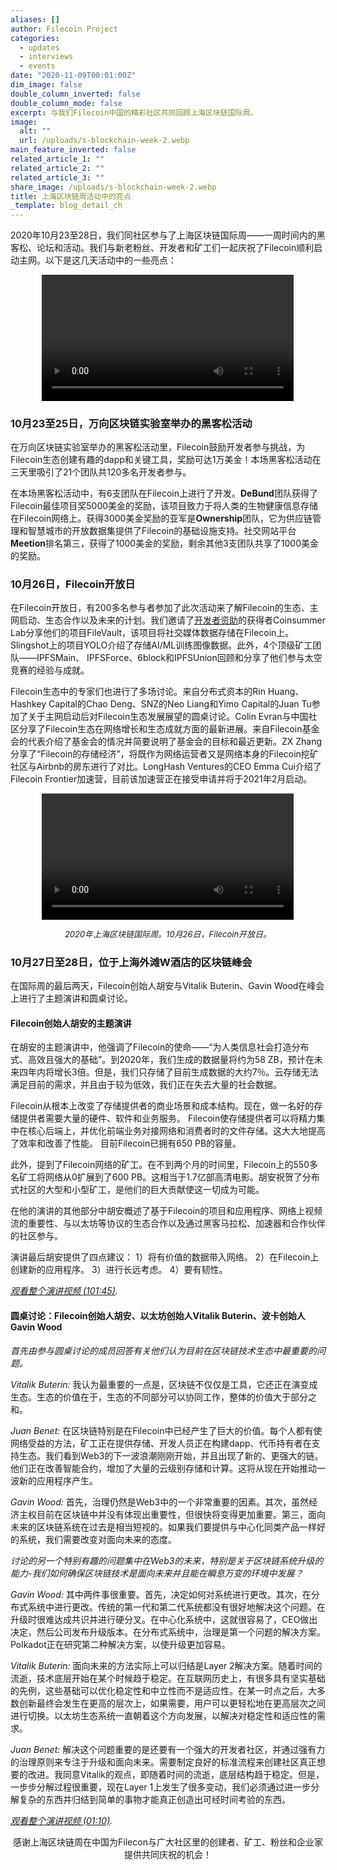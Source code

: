 ```yaml
---
aliases: []
author: Filecoin Project
categories:
  - updates
  - interviews
  - events
date: "2020-11-09T00:01:00Z"
dim_image: false
double_column_inverted: false
double_column_mode: false
excerpt: 与我们Filecoin中国的精彩社区共同回顾上海区块链国际周。
image:
  alt: ""
  url: /uploads/s-blockchain-week-2.webp
main_feature_inverted: false
related_article_1: ""
related_article_2: ""
related_article_3: ""
share_image: /uploads/s-blockchain-week-2.webp
title: 上海区块链周活动中的亮点
_template: blog_detail_ch
---
```


2020年10月23至28日，我们同社区参与了上海区块链国际周——一周时间内的黑客松、论坛和活动。我们与新老粉丝、开发者和矿工们一起庆祝了Filecoin顺利启动主网。以下是这几天活动中的一些亮点：

<video width="80%" style="margin-left:10%" controls>
<source src="/vintage/videos/blockchainweek.mp4" type="video/mp4">
您的浏览器不支持播放此版本的视频。
</video>

### 10月23至25日，万向区块链实验室举办的黑客松活动

在万向区块链实验室举办的黑客松活动里，Filecoin鼓励开发者参与挑战，为Filecoin生态创建有趣的dapp和关键工具，奖励可达1万美金！本场黑客松活动在三天里吸引了21个团队共120多名开发者参与。

在本场黑客松活动中，有6支团队在Filecoin上进行了开发。**DeBund**团队获得了Filecoin最佳项目奖5000美金的奖励，该项目致力于将人类的生物健康信息存储在Filecoin网络上。获得3000美金奖励的亚军是**Ownership**团队，它为供应链管理和智慧城市的开放数据集提供了Filecoin的基础设施支持。社交网站平台**Meetion**排名第三，获得了1000美金的奖励，剩余其他3支团队共享了1000美金的奖励。

### 10月26日，Filecoin开放日

在Filecoin开放日，有200多名参与者参加了此次活动来了解Filecoin的生态、主网启动、生态合作以及未来的计划。我们邀请了[开发者资助](https://github.com/filecoin-project/devgrants)的获得者Coinsummer Lab分享他们的项目FileVault，该项目将社交媒体数据存储在Filecoin上。Slingshot上的项目YOLO介绍了存储AI/ML训练图像数据。此外，4个顶级矿工团队——IPFSMain、 IPFSForce、6block和IPFSUnion回顾和分享了他们参与太空竞赛的经验与成就。

Filecoin生态中的专家们也进行了多场讨论。来自分布式资本的Rin Huang、Hashkey Capital的Chao Deng、SNZ的Neo Liang和Yimo Capital的Juan Tu参加了关于主网启动后对Filecoin生态发展展望的圆桌讨论。Colin Evran与中国社区分享了Filecoin生态在网络增长和生态成就方面的最新进展。来自Filecoin基金会的代表介绍了基金会的情况并简要说明了基金会的目标和最近更新。ZX Zhang分享了“Filecoin的存储经济”，将既作为网络运营者又是网络本身的Filecoin挖矿社区与Airbnb的房东进行了对比。LongHash Ventures的CEO Emma Cui介绍了Filecoin Frontier加速营，目前该加速营正在接受申请并将于2021年2月启动。

<video width="80%" style="margin-left:10%" controls>
<source src="/vintage/videos/blockchainweek-open.mp4" type="video/mp4">
您的浏览器不支持播放此版本的视频。
</video>
<p style="font-size:small;font-style:italic;text-align:center">2020年上海区块链国际周。10月26日，Filecoin开放日。</p>

### 10月27日至28日，位于上海外滩W酒店的区块链峰会

在国际周的最后两天，Filecoin创始人胡安与Vitalik Buterin、Gavin Wood在峰会上进行了主题演讲和圆桌讨论。

#### Filecoin创始人胡安的主题演讲

在胡安的主题演讲中，他强调了Filecoin的使命——“为人类信息社会打造分布式、高效且强大的基础”。到2020年，我们生成的数据量将约为58 ZB，预计在未来四年内将增长3倍。但是，我们只存储了目前生成数据的大约7％。云存储无法满足目前的需求，并且由于较为低效，我们正在失去大量的社会数据。

Filecoin从根本上改变了存储提供者的商业场景和成本结构。现在，做一名好的存储提供者需要大量的硬件、软件和业务服务。 Filecoin使存储提供者可以将精力集中在核心后端上，并优化前端业务对接网络和消费者时的文件存储。这大大地提高了效率和改善了性能。 目前Filecoin已拥有650 PB的容量。

此外，提到了Filecoin网络的矿工。在不到两个月的时间里，Filecoin上的550多名矿工将网络从0扩展到了600 PB。这相当于1.7亿部高清电影。胡安祝贺了分布式社区的大型和小型矿工，是他们的巨大贡献使这一切成为可能。

在他的演讲的其他部分中胡安概述了基于Filecoin的项目和应用程序、网络上视频流的重要性、与以太坊等协议的生态合作以及通过黑客马拉松、加速器和合作伙伴的社区参与。

演讲最后胡安提供了四点建议： 1）将有价值的数据带入网络。 2）在Filecoin上创建新的应用程序。 3）进行长远考虑。 4）要有韧性。

[_观看整个演讲视频 (101:45)_](https://www.bilibili.com/video/BV16D4y197Wh?zw)_._

#### 圆桌讨论：Filecoin创始人胡安、以太坊创始人Vitalik Buterin、波卡创始人Gavin Wood

_首先由参与圆桌讨论的成员回答有关他们认为目前在区块链技术生态中最重要的问题。_

_Vitalik Buterin:_ 我认为最重要的一点是，区块链不仅仅是工具，它还正在演变成生态。生态的价值在于，生态的不同部分可以协同工作，整体的价值大于部分之和。

_Juan Benet:_ 在区块链特别是在Filecoin中已经产生了巨大的价值。每个人都有使网络受益的方法，矿工正在提供存储、开发人员正在构建dapp、代币持有者在支持生态。我们看到Web3的下一波浪潮刚刚开始，并且出现了新的、更强大的链。他们正在改善智能合约，增加了大量的云级别存储和计算。这将从现在开始推动一波新的应用程序产生。

_Gavin Wood:_ 首先，治理仍然是Web3中的一个非常重要的因素。其次，虽然经济主权目前在区块链中并没有体现出重要性，但很快将变得更加重要。第三，面向未来的区块链系统在过去是相当短视的。如果我们要提供与中心化同类产品一样好的系统，我们需要改变对面向未来的态度。

_讨论的另一个特别有趣的问题集中在Web3的未来，特别是关于区块链系统升级的能力-我们如何确保区块链技术是面向未来并且能在瞬息万变的环境中发展？_

_Gavin Wood:_ 其中两件事很重要。首先，决定如何对系统进行更改。其次，在分布式系统中进行更改。传统的第一代和第二代系统都没有很好地解决这个问题。在升级时很难达成共识并进行硬分叉。在中心化系统中，这就很容易了，CEO做出决定，然后公司发布升级版本。在分布式系统中，治理是第一个问题的解决方案。 Polkadot正在研究第二种解决方案，以使升级更加容易。

_Vitalik Buterin:_ 面向未来的方法实际上可以归结是Layer 2解决方案。随着时间的流逝，技术底层开始在某个时候趋于稳定。在互联网历史上，有很多具有坚实基础的先例，这些基础可以优化稳定性和中立性而不是适应性。在某一时点之后，大多数创新最终会发生在更高的层次上，如果需要，用户可以更轻松地在更高层次之间进行切换。以太坊生态系统一直朝着这个方向发展，以解决对稳定性和适应性的需求。

_Juan Benet:_ 解决这个问题重要的是还要有一个强大的开发者社区，并通过强有力的治理原则来专注于升级和面向未来。需要制定良好的标准流程来创建社区真正想要的改进。我同意Vitalik的观点，即随着时间的流逝，底层结构趋于稳定。但是，一步步分解过程很重要，现在Layer 1上发生了很多变动，我们必须通过进一步分解复杂的东西并归结到简单的事物才能真正创造出可经时间考验的东西。

[_观看整个演讲视频 (01:10)_](https://www.bilibili.com/video/BV1xZ4y1L72L?zw)_._

<p style="text-align:center">感谢上海区块链周在中国为Filecon与广大社区里的创建者、矿工、粉丝和企业家提供共同庆祝的机会！</p>
